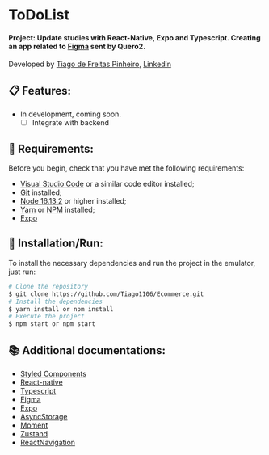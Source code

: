 # ToDoList
#### Project: Update studies with React-Native, Expo and Typescript. Creating an app related to [Figma](https://www.figma.com/file/Yvf3wQulvCaqiR7nC6jKlj/Teste-Mobile-PL?type=design&node-id=3125-9979&t=5jsoMeVIwDiNcBzB-0) sent by Quero2.

Developed by [Tiago de Freitas Pinheiro](https://github.com/Tiago1106), [Linkedin](https://www.linkedin.com/in/tiagofp00/)

## 📋 Features:

- In development, coming soon.
    - [ ] Integrate with backend

## 📌 Requirements:

Before you begin, check that you have met the following requirements:
* [Visual Studio Code](https://code.visualstudio.com/) or a similar code editor installed;
* [Git](https://git-scm.com) installed;
* [Node 16.13.2](https://nodejs.org/en/download/) or higher installed;
* [Yarn](https://yarnpkg.com/) or [NPM](https://nodejs.org/en/download/) installed;
* [Expo](https://expo.dev/)

## 🚀 Installation/Run:

To install the necessary dependencies and run the project in the emulator, just run:

```bash
# Clone the repository
$ git clone https://github.com/Tiago1106/Ecommerce.git
# Install the dependencies
$ yarn install or npm install
# Execute the project
$ npm start or npm start
```

## 📚 Additional documentations:

- [Styled Components](https://styled-components.com/)
- [React-native](https://reactnative.dev/)
- [Typescript](https://www.typescriptlang.org/)
- [Figma](https://www.figma.com/)
- [Expo](https://expo.dev/)
- [AsyncStorage](https://reactnative.dev/docs/asyncstorage)
- [Moment](https://momentjs.com/)
- [Zustand](https://www.npmjs.com/package/zustand)
- [ReactNavigation](https://reactnavigation.org/)